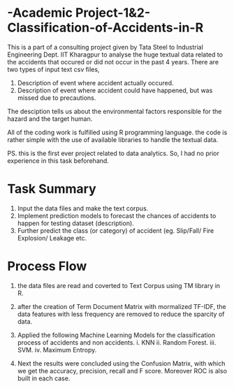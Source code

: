 # -Academic Project-1&2-Classification-of-Accidents-in-R

This is a part of a consulting project given by Tata Steel to Industrial Engineering Dept. IIT Kharagpur to analyse the huge textual data related to the accidents that occured or did not occur in the past 4 years. 
There are two types of input text csv files, 

1. Description of event where accident actually occured. 
2. Description of event where accident could have happened, but was missed due to precautions.

The desciption tells us about the environmental factors responsible for the hazard and the target human.

All of the coding work is fulfilled using R programming language. the code is rather simple with the use of available libraries to handle the textual data.


PS. this is the first ever project related to data analytics. So, I had no prior experience in this task beforehand.

#  Task Summary

1. Input the data files and make the text corpus.
2. Implement prediction models to forecast the chances of accidents to happen for testing dataset (description).
3. Further predict the class (or category) of accident (eg. Slip/Fall/ Fire Explosion/ Leakage etc.


#  Process Flow

1. the data files are read and coverted to Text Corpus using TM library in R.
2. after the creation of Term Document Matrix with mormalized TF-IDF, the data features with less frequency are removed to reduce the sparcity of data.
3. Applied the following Machine Learning Models for the classification process of accidents and non accidents.
i. KNN
ii. Random Forest.
iii. SVM.
iv. Maximum Entropy.

4.  Next the results were concluded using the Confusion Matrix, with which we get the accuracy, precision, recall and F score. Moreover ROC is also built in each case.
